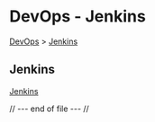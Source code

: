 # DevOps - Jenkins
[DevOps](../index.md) > [Jenkins](index.md)

## Jenkins
[Jenkins](jenkins.md)

// --- end of file --- //
